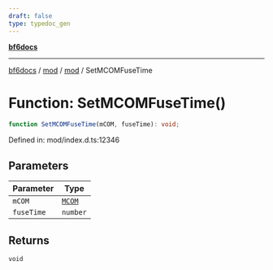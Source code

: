 ```yaml
---
draft: false
type: typedoc_gen
---
```


[**bf6docs**](../../../_index.md)

***

[bf6docs](../../../_index.md) / [mod](../../_index.md) / [mod](../_index.md) / SetMCOMFuseTime

# Function: SetMCOMFuseTime()

```ts
function SetMCOMFuseTime(mCOM, fuseTime): void;
```

Defined in: mod/index.d.ts:12346

## Parameters

| Parameter | Type |
| ------ | ------ |
| `mCOM` | [`MCOM`](../MCOM/_index.md) |
| `fuseTime` | `number` |

## Returns

`void`
